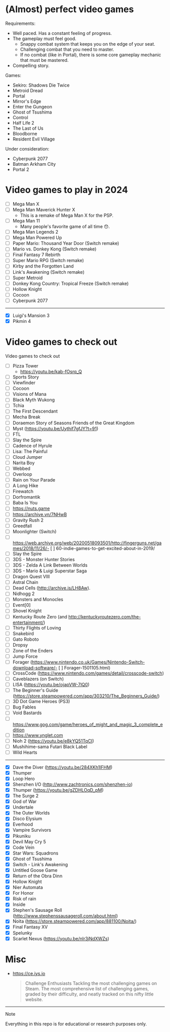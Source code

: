 # (Almost) perfect video games

Requirements:

- Well paced. Has a constant feeling of progress.
- The gameplay must feel good.
  - Snappy combat system that keeps you on the edge of your seat.
  - Challenging combat that you need to master.
  - If no combat (like in Portal), there is some core gameplay mechanic that must be mastered.
- Compelling story.

Games:

- Sekiro: Shadows Die Twice
- Metroid Dread
- Portal
- Mirror's Edge
- Enter the Gungeon
- Ghost of Tsushima
- Control
- Half Life 2
- The Last of Us
- Bloodborne
- Resident Evil Village

Under consideration:

- Cyberpunk 2077
- Batman Arkham City
- Portal 2

# Video games to play in 2024

- [ ] Mega Man X
- [ ] Mega Man Maverick Hunter X
  - This is a remake of Mega Man X for the PSP.
- [ ] Mega Man 11
  - Many people's favorite game of all time 😯.
- [ ] Mega Man Legends 2
- [ ] Mega Man Powered Up
- [ ] Paper Mario: Thousand Year Door (Switch remake)
- [ ] Mario vs. Donkey Kong (Switch remake)
- [ ] Final Fantasy 7 Rebirth
- [ ] Super Mario RPG (Switch remake)
- [ ] Kirby and the Forgotten Land
- [ ] Link's Awakening (Switch remake)
- [ ] Super Metroid
- [ ] Donkey Kong Country: Tropical Freeze (Switch remake)
- [ ] Hollow Knight
- [ ] Cocoon
- [ ] Cyberpunk 2077

---

- [x] Luigi's Mansion 3
- [x] Pikmin 4

# Video games to check out

Video games to check out

- [ ] Pizza Tower
  - https://youtu.be/kab-fOsrq_Q
- [ ] Sports Story
- [ ] Viewfinder
- [ ] Cocoon
- [ ] Visions of Mana
- [ ] Black Myth Wukong
- [ ] Tchia
- [ ] The First Descendant
- [ ] Mecha Break
- [ ] Doraemon Story of Seasons Friends of the Great Kingdom
- [ ] Myst (https://youtu.be/Uythif7gfJY?t=91)
- [ ] FTL
- [ ] Slay the Spire
- [ ] Cadence of Hyrule
- [ ] Lisa: The Painful
- [ ] Cloud Jumper
- [ ] Narita Boy
- [ ] Webbed
- [ ] Overloop
- [ ] Rain on Your Parade
- [ ] A Long Hike
- [ ] Firewatch
- [ ] Dorfromantik
- [ ] Baba Is You
- [ ] https://nuts.game
- [ ] https://archive.vn/7NHwB
- [ ] Gravity Rush 2
- [ ] Greedfall
- [ ] Moonlighter (Switch)
- [ ] https://web.archive.org/web/20200518093501/http://fingerguns.net/games/2018/11/26/- [ ] 60-indie-games-to-get-excited-about-in-2019/
- [ ] Slay the Spire
- [ ] 3DS - Monster Hunter Stories
- [ ] 3DS - Zelda A Link Between Worlds
- [ ] 3DS - Mario & Luigi Superstar Saga
- [ ] Dragon Quest VIII
- [ ] Astral Chain
- [ ] Dead Cells (http://archive.is/LH8Aw).
- [ ] Nidhogg 2
- [ ] Monsters and Monocles
- [ ] Event[0]
- [ ] Shovel Knight
- [ ] Kentucky Route Zero (and http://kentuckyroutezero.com/the-entertainment/)
- [ ] Thirty Flights of Loving
- [ ] Snakebird
- [ ] Gato Roboto
- [ ] Dropsy
- [ ] Zone of the Enders
- [ ] Jump Force
- [ ] Forager (https://www.nintendo.co.uk/Games/Nintendo-Switch-download-software/- [ ] Forager-1501105.html)
- [ ] CrossCode (https://www.nintendo.com/games/detail/crosscode-switch)
- [ ] Caveblazers (on Switch)
- [ ] LISA (https://youtu.be/ojapVW-7lQ0)
- [ ] The Beginner's Guide (https://store.steampowered.com/app/303210/The_Beginners_Guide/)
- [ ] 3D Dot Game Heroes (PS3)
- [ ] Bug Fables
- [ ] Void Bastards
- [ ] https://www.gog.com/game/heroes_of_might_and_magic_3_complete_edition
- [ ] https://www.ynglet.com
- [ ] Nioh 2 (https://youtu.be/e8kYQ51TqCI)
- [ ] Mushihime-sama Futari Black Label
- [ ] Wild Hearts

---

- [x] Dave the Diver (https://youtu.be/284XKh1lFHM)
- [x] Thumper
- [x] Loop Hero
- [x] Shenzhen I/O (http://www.zachtronics.com/shenzhen-io)
- [x] Thumper (https://youtu.be/gZDHLOqD_pM)
- [x] The Surge 2
- [x] God of War
- [x] Undertale
- [x] The Outer Worlds
- [x] Disco Elysium
- [x] Everhood
- [x] Vampire Survivors
- [x] Pikuniku
- [x] Devil May Cry 5
- [x] Code Vein
- [x] Star Wars: Squadrons
- [x] Ghost of Tsushima
- [x] Switch - Link's Awakening
- [x] Untitled Goose Game
- [x] Return of the Obra Dinn
- [x] Hollow Knight
- [x] Nier Automata
- [x] For Honor
- [x] Risk of rain
- [x] Inside
- [x] Stephen's Sausage Roll (http://www.stephenssausageroll.com/about.html)
- [x] Noita (https://store.steampowered.com/app/881100/Noita/)
- [x] Final Fantasy XV
- [x] Spelunky
- [x] Scarlet Nexus (https://youtu.be/nlr3jNdXWZs)

# Misc

- https://ce.iys.io

  > Challenge Enthusiasts
  > Tackling the most challenging games on Steam.
  > The most comprehensive list of challenging games, graded by their difficulty, and neatly tracked on this nifty little website.

---

> [!NOTE]
> Everything in this repo is for educational or research purposes only.
